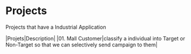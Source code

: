 # Projects
Projects that have a Industrial Application

|Projets|Description|
|01. Mall Customer|classify a individual into Target or Non-Target so that we can selectively send campaign to them|
